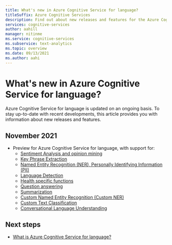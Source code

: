 ```yaml
---
title: What's new in Azure Cognitive Service for language?
titleSuffix: Azure Cognitive Services
description: Find out about new releases and features for the Azure Cognitive Service for language.
services: cognitive-services
author: aahill
manager: nitinme
ms.service: cognitive-services
ms.subservice: text-analytics
ms.topic: overview
ms.date: 09/13/2021
ms.author: aahi
---
```


# What's new in Azure Cognitive Service for language?

Azure Cognitive Service for language is updated on an ongoing basis. To stay up-to-date with recent developments, this article provides you with information about new releases and features.

## November 2021

* Preview for Azure Cognitive Service for language, with support for:
    * [Sentiment Analysis and opinion mining](sentiment-opinion-mining/overview.md)
    * [Key Phrase Extraction](key-phrase-extraction/overview.md)
    * [Named Entity Recognition (NER), Personally Identifying Information (PII)](/azure/cognitive-services/named-entity-recognition/overview.md)
    * [Language Detection](language-detection/overview.md)
    * [Health specific functions](health/overview.md)
    * [Question answering](question-answering/overview.md)
    * [Summarization](text-summarization/overview.md)
    * [Custom Named Entity Recognition (Custom NER)](custom-named-entity-recognition/overview.md)
    * [Custom Text Classification](custom-classification/overview.md)
    * [Conversational Language Understanding](conversational-language-understanding/overview.md)

## Next steps

* [What is Azure Cognitive Service for language?](overview.md)  
